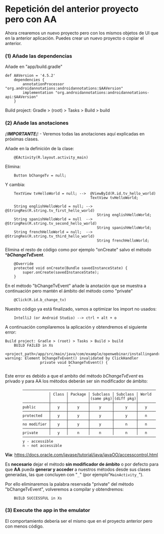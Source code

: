 # Repetición del anterior proyecto pero con AA

Ahora crearemos un nuevo proyecto pero con los mismos objetos de UI que en la anterior aplicación.
Puedes crear un nuevo proyecto o copiar el anterior.

### (1) Añade las dependencias

Añade en "app/build.gradle"

```
def AAVersion = '4.5.2'
	dependencies {
	    annotationProcessor "org.androidannotations:androidannotations:$AAVersion"
	    implementation "org.androidannotations:androidannotations-api:$AAVersion"
	}
```

Build project: Gradle > (root) > Tasks > Build > build

### (2) Añade las anotaciones

¡!***IMPORTANTE***¡! - Veremos todas las anotaciones aquí explicadas en próximas clases.

Añade en la definición de la clase:

```
	@EActivity(R.layout.activity_main)
```

Elimina:

```
	Button bChangeTv = null;
```

Y cambia:

```
	TextView tvHelloWorld = null; -->  @ViewById(R.id.tv_hello_world)
                                       TextView tvHelloWorld;

	String englishHelloWorld = null; -->  @StringRes(R.string.tv_first_hello_world)
                                          String englishHelloWorld;
	String spanishHelloWorld = null	 -->  @StringRes(R.string.tv_second_hello_world)
                                          String spanishHelloWorld;
	String frenchHelloWorld = null;  -->  @StringRes(R.string.tv_third_hello_world)
                                          String frenchHelloWorld;
```

Elimina el resto de código como por ejemplo "onCreate" salvo el método ****bChangeTvEvent***.

```
    @Override
    protected void onCreate(Bundle savedInstanceState) {
        super.onCreate(savedInstanceState);
    }
```

En el método "bChangeTvEvent" añade la anotación que se muestra a continuación pero mantén el ámbito del método como "private"

```
	@Click(R.id.b_change_tv)
```

Nuestro código ya está finalizado, vamos a optimizar los import no usados:

```
	IntelliJ (or Android Studio) --> ctrl + alt + o
```

A continuación compilaremos la aplicación y obtendremos el siguiente error:

```
Build project: Gradle > (root) > Tasks > Build > build
	BUILD FAILED in Xs
        	<project_path>/app/src/main/java/com/example/openwebinar/installingandroidannframework/MainActivity.java:37: warning: Element bChangeTvEvent() invalidated by ClickHandler
                private void bChangeTvEvent() {
                             ^
```

Este error es debido a que el ambito del método *bChangeTvEvent* es privado y para AA los métodos deberán ser sin modificador de ámbito:

```
		─────────────────────────────────────────────────────────────
			        │ Class │ Package │ Subclass │ Subclass │ World
			        │       │         │(same pkg)│(diff pkg)│
		────────────┼───────┼─────────┼──────────┼──────────┼────────
		public      │   y   │    y    │    y     │     y    │   y
		────────────┼───────┼─────────┼──────────┼──────────┼────────
		protected   │   y   │    y    │    y     │     y    │   n
		────────────┼───────┼─────────┼──────────┼──────────┼────────
		no modifier │   y   │    y    │    y     │     n    │   n
		────────────┼───────┼─────────┼──────────┼──────────┼────────
		private     │   y   │    n    │    n     │     n    │   n
		─────────────────────────────────────────────────────────────
		y - accessible
		n - not accessible
```
**Via**: <https://docs.oracle.com/javase/tutorial/java/javaOO/accesscontrol.html>

Es **necesario** dejar el método **sin modificador de ámbito** o por defecto para que **AA** pueda **generar y acceder** a nuestros métodos desde sus clases generadas, las que concluyen con "`_`" (por ejemplo"`MainActivity_`").

Por ello eliminaremos la palabra reservada "private" del método "bChangeTvEvent", volveremos a compilar y obtendremos:

```
	BUILD SUCCESSFUL in Xs
```

### (3) Execute the app in the emulator

El comportamiento debería ser el mismo que en el proyecto anterior pero con menos código.

